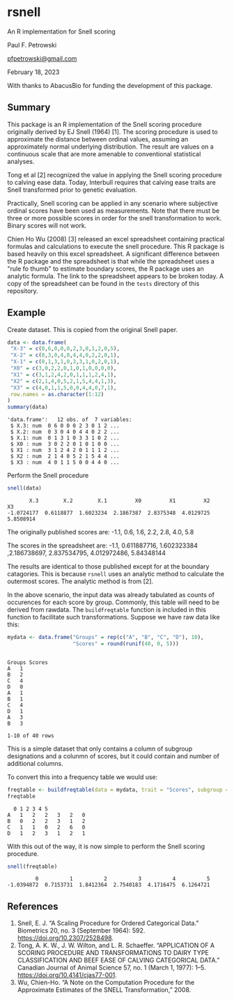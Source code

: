 # rsnell

An R implementation for Snell scoring

Paul F. Petrowski

<pfpetrowski@gmail.com>

February 18, 2023

With thanks to AbacusBio for funding the development of this package.


## Summary

This package is an R implementation of the Snell scoring procedure originally derived by EJ Snell (1964) [1]. The scoring procedure is used to approximate the distance between ordinal values, assuming an approximately normal underlying distribution. The result are values on a continuous scale that are more amenable to conventional statistical analyses.

Tong et al [2] recognized the value in applying the Snell scoring procedure to calving ease data. Today, Interbull requires that calving ease traits are Snell transformed prior to genetic evaluation.

Practically, Snell scoring can be applied in any scenario where subjective ordinal scores have been used as measurements. Note that there must be three or more possible scores in order for the snell transformation to work. Binary scores will not work.

Chien Ho Wu (2008) [3] released an excel spreadsheet containing practical formulas and calculations to execute the snell procedure. This R package is based heavily on this excel spreadsheet. A significant difference between the R package and the spreadsheet is that while the spreadsheet uses a "rule fo thumb" to estimate boundary scores, the R package uses an analytic formula. The link to the spreadsheet appears to be broken today. A copy of the spreadsheet can be found in the `tests` directory of this repository.


## Example

Create dataset. This is copied from the original Snell paper.
``` r
data <- data.frame(
 "X-3" = c(0,6,0,0,0,2,3,0,1,2,0,5),
 "X-2" = c(0,3,0,4,0,4,4,0,2,2,0,1),
 "X-1" = c(0,1,3,1,0,3,3,1,0,2,0,1),
 "X0" = c(3,0,2,2,0,1,0,1,0,0,0,0),
 "X1" = c(3,1,2,4,2,0,1,1,1,2,4,1),
 "X2" = c(2,1,4,0,5,2,1,5,4,4,1,3),
 "X3" = c(4,0,1,1,5,0,0,4,4,0,7,1),
 row.names = as.character(1:12)
)
summary(data)
```
```
'data.frame':	12 obs. of  7 variables:
 $ X.3: num  0 6 0 0 0 2 3 0 1 2 ...
 $ X.2: num  0 3 0 4 0 4 4 0 2 2 ...
 $ X.1: num  0 1 3 1 0 3 3 1 0 2 ...
 $ X0 : num  3 0 2 2 0 1 0 1 0 0 ...
 $ X1 : num  3 1 2 4 2 0 1 1 1 2 ...
 $ X2 : num  2 1 4 0 5 2 1 5 4 4 ...
 $ X3 : num  4 0 1 1 5 0 0 4 4 0 ...
```

Perform the Snell procedure
``` r
snell(data)
```
```
       X.3        X.2        X.1         X0         X1         X2         X3 
-1.0724177  0.6118877  1.6023234  2.1867387  2.8375348  4.0129725  5.8508914 
```
The originally published scores are:
-1.1, 0.6, 1.6, 2.2, 2.8, 4.0, 5.8

The scores in the spreadsheet are:
-1.1, 0.611887716, 1.602323384 ,2.186738697, 2.837534795, 4.012972486, 5.84348144

The results are identical to those published except for at the boundary catagories. This is because `rsnell` uses an analytic method to calculate the outermost scores. The analytic method is from [2].


In the above scenario, the input data was already tabulated as counts of occurences for each score by group. Commonly, this table will need to be derived from rawdata. The `buildfreqtable` function is included in this function to facilitate such transformations. Suppose we have raw data like this:

```r
mydata <- data.frame("Groups" = rep(c("A", "B", "C", "D"), 10),
                     "Scores" = round(runif(40, 0, 5)))
```
```

Groups Scores
A	1			
B	2			
C	4			
D	0			
A	1			
B	1			
C	4			
D	1			
A	3			
B	3	

1-10 of 40 rows
```
This is a simple dataset that only contains a column of subgroup designations and a colunmn of scores, but it could contain and number of additional columns.

To convert this into a frequency table we would use:
``` r
freqtable <- buildfreqtable(data = mydata, trait = "Scores", subgroup = "Groups")
freqtable
```
```
  0 1 2 3 4 5
A	1	2	2	3	2	0
B	0	2	2	3	1	2
C	1	1	0	2	6	0
D	1	2	3	1	2	1
```

With this out of the way, it is now simple to perform the Snell scoring procedure.
``` r
snell(freqtable)
```
```
         0          1          2          3          4          5 
-1.0394872  0.7153731  1.8412364  2.7540183  4.1716475  6.1264721
```

## References

1. Snell, E. J. “A Scaling Procedure for Ordered Categorical Data.” Biometrics 20, no. 3 (September 1964): 592. https://doi.org/10.2307/2528498.
2. Tong, A. K. W., J. W. Wilton, and L. R. Schaeffer. “APPLICATION OF A SCORING PROCEDURE AND TRANSFORMATIONS TO DAIRY TYPE CLASSIFICATION AND BEEF EASE OF CALVING CATEGORICAL DATA.” Canadian Journal of Animal Science 57, no. 1 (March 1, 1977): 1–5. https://doi.org/10.4141/cjas77-001.
3. Wu, Chien-Ho. “A Note on the Computation Procedure for the Approximate Estimates of the SNELL Transformation,” 2008.


